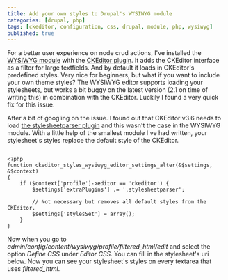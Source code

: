 ```yaml
---
title: Add your own styles to Drupal's WYSIWYG module
categories: [drupal, php]
tags: [ckeditor, configuration, css, drupal, module, php, wysiwyg]
published: true
---
```


For a better user experience on node crud actions, I've installed the [WYSIWYG module](http://drupal.org/project/wysiwyg) with the [CKEditor plugin](http://ckeditor.com/). It adds the CKEditor interface as a filter for large textfields. And by default it loads in CKEditor's predefined styles. Very nice for beginners, but what if you want to include your own theme styles? The WYSIWYG editor supports loading your stylesheets, but works a bit buggy on the latest version (2.1 on time of writing this) in combination with the CKEditor. Luckily I found a very quick fix for this issue.
<!-- more -->

After a bit of googling on the issue. I found out that CKEditor v3.6 needs to load [the stylesheetparser plugin](http://docs.cksource.com/CKEditor_3.x/Developers_Guide/Styles#Stylesheet_Parser_Plugin) and this wasn't the case in the WYSIWYG module. With a little help of the smallest module I've had written, your stylesheet's styles replace the default style of the CKEditor.

~~~

<?php
function ckeditor_styles_wysiwyg_editor_settings_alter(&$settings, &$context)
{
    if ($context['profile']->editor == 'ckeditor') {
        $settings['extraPlugins'] .= ',stylesheetparser';

        // Not necessary but removes all default styles from the CKEditor.
        $settings['stylesSet'] = array();
    }
}

~~~

Now when you go to *admin/config/content/wysiwyg/profile/filtered_html/edit* and select the option *Define CSS* under *Editor CSS*. You can fill in the stylesheet's uri below. Now you can see your stylesheet's styles on every textarea that uses *filtered_html*.
